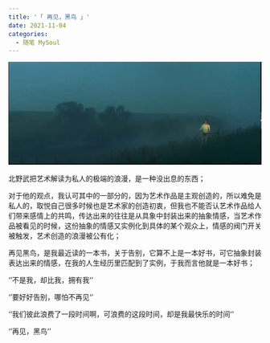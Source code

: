 ```yaml
---
title: '「 再见，黑鸟 」'
date: 2021-11-04
categories:
  - 随笔 MySoul
---
```


![图 6](../../images/781e42d9841eeb1f67adfd83fa73e5b8a566dc3d8b9817121f3683a21509f0ce.png)

北野武把艺术解读为私人的极端的浪漫，是一种没出息的东西；

对于他的观点，我认可其中的一部分的，因为艺术作品是主观创造的，所以难免是私人的，取悦自己很多时候也是艺术家的创造初衷，但我也不能否认艺术作品给人们带来感情上的共鸣，传达出来的往往是从具象中封装出来的抽象情感，当艺术作品被看见的时候，这份抽象的情感又实例化到具体的某个观众上，情感的阀门开关被触发，艺术创造的浪漫被公有化；

再见黑鸟，是我最近读的一本书，关于告别，它算不上是一本好书，可它抽象封装表达出来的情感，在我的人生经历里匹配到了实例，于我而言他就是一本好书；

‘’不是我，却比我，拥有我‘’

‘’要好好告别，哪怕不再见‘’

‘’我们彼此浪费了一段时间啊，可浪费的这段时间，却是我最快乐的时间‘’

‘’再见，黑鸟‘’
